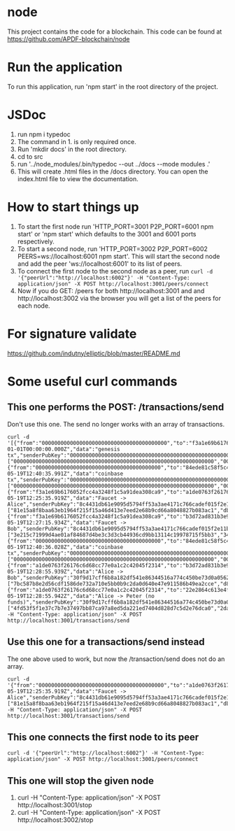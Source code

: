 # node
This project contains the code for a blockchain.
This code can be found at https://github.com/APDF-blockchain/node

# Run the application
To run this application, run 'npm start' in the root directory of the project.

# JSDoc
1. run npm i typedoc
2. The command in 1. is only required once.
3. Run 'mkdir docs' in the root directory.
4. cd to src
5. run '../node_modules/.bin/typedoc --out ../docs --mode modules .'
6. This will create .html files in the /docs directory.  You can open the index.html file to view 
    the documentation.

# How to start things up
1. To start the first node run 'HTTP_PORT=3001 P2P_PORT=6001 npm start' or 'npm start' which defaults 
    to the 3001 and 6001 ports respectively.
2. To start a second node, run 'HTTP_PORT=3002 P2P_PORT=6002 PEERS=ws://localhost:6001 npm start'.  This
    will start the second node and add the peer 'ws://localhost:6001' to its list of peers.    
3. To connect the first node to the second node as a peer, run
    `curl -d '{"peerUrl":"http://localhost:6002"}' -H "Content-Type: application/json" -X POST http://localhost:3001/peers/connect`
4. Now if you do GET: /peers for both http://localhost:3001 and and http://localhost:3002 via the browser
    you will get a list of the peers for each node.

# For signature validate
https://github.com/indutny/elliptic/blob/master/README.md

# Some useful curl commands
## This one performs the POST: /transactions/send 
Don't use this one.  The send no longer works with an array of transactions.
```
curl -d '[{"from":"0000000000000000000000000000000000000000","to":"f3a1e69b6176052fcc4a3248f1c5a91dea308ca9","value":1000000000000,"fee":0,"dateCreated":"2018-01-01T00:00:00.000Z","data":"genesis tx","senderPubKey":"00000000000000000000000000000000000000000000000000000000000000000","transactionDataHash":"8a684cb8491ee419e7d46a0fd2438cad82d1278c340b5d01974e7beb6b72ecc2","senderSignature":["0000000000000000000000000000000000000000000000000000000000000000","0000000000000000000000000000000000000000000000000000000000000000"],"minedInBlockIndex":0,"transferSuccessful":true},{"from":"0000000000000000000000000000000000000000","to":"84ede81c58f5c490fc6e1a3035789eef897b5b35","value":5000020,"fee":0,"dateCreated":"2020-05-19T12:40:35.991Z","data":"coinbase tx","senderPubKey":"00000000000000000000000000000000000000000000000000000000000000000","transactionDataHash":"2d6088fc093c52f69f8ec9bf736cff76be478a86ec3a73b92e0f6561c7e08801","senderSignature":["0000000000000000000000000000000000000000000000000000000000000000","0000000000000000000000000000000000000000000000000000000000000000"],"minedInBlockIndex":1,"transferSuccessful":true},{"from":"f3a1e69b6176052fcc4a3248f1c5a91dea308ca9","to":"a1de0763f26176c6d68cc77e0a1c2c42045f2314","value":500000,"fee":10,"dateCreated":"2020-05-19T12:25:35.919Z","data":"Faucet -> Alice","senderPubKey":"8c4431db61e9095d5794ff53a3ae4171c766cadef015f2e11bec22b98a80f74a0","transactionDataHash":"2e00101431b8aef8da31f048508d83fc3a6bf9d50b5545ff187cd4542e8ab5be","senderSignature":["81e15a8f8baa63eb1964f215f15a46d413e7eed2e68b9cd66a8048827b083ac1","db1fe10f246403c393f198e1265fe9f3602de6719ebb1ff9567a9730d5e87efc"],"minedInBlockIndex":1,"transferSuccessful":true},{"from":"f3a1e69b6176052fcc4a3248f1c5a91dea308ca9","to":"b3d72ad831b3e9cdbdaeda5ff4ae8e9cf182e548","value":700000,"fee":10,"dateCreated":"2020-05-19T12:27:15.934Z","data":"Faucet -> Bob","senderPubKey":"8c4431db61e9095d5794ff53a3ae4171c766cadef015f2e11bec22b98a80f74a0","transactionDataHash":"46fae5fd7a51e0878065056e629c7cd88a9e01c25d1e80568d99b3118689081d","senderSignature":["3e215c71999d4ae01af84687d4be3c3d3cb44936cd9bb13114c19978715f5bb3","3486c30a4dce5dbbd08bfe2b5305d8541b83fa4e05c468ecf772aad0c8ea20a9"],"minedInBlockIndex":1,"transferSuccessful":true},{"from":"0000000000000000000000000000000000000000","to":"84ede81c58f5c490fc6e1a3035789eef897b5b35","value":5000040,"fee":0,"dateCreated":"2020-05-19T12:40:36.028Z","data":"coinbase tx","senderPubKey":"00000000000000000000000000000000000000000000000000000000000000000","transactionDataHash":"6349c27fe11c97e1de56afb55504a64ed12018ad0945aa4be7a34956ffec9327","senderSignature":["0000000000000000000000000000000000000000000000000000000000000000","0000000000000000000000000000000000000000000000000000000000000000"],"minedInBlockIndex":2,"transferSuccessful":true},{"from":"a1de0763f26176c6d68cc77e0a1c2c42045f2314","to":"b3d72ad831b3e9cdbdaeda5ff4ae8e9cf182e548","value":400000,"fee":20,"dateCreated":"2020-05-19T12:28:55.939Z","data":"Alice -> Bob","senderPubKey":"30f9d17cff6b8a182df541e86344516a774c450be73d0a05624a9db7748c74cf1","transactionDataHash":"343edc64a6414e4cc5a2aa4e9aa798849b623fba766417bd4415b4b0933386b9","senderSignature":["7bc587b8e2d56cdf1586de732a710e5bb0b9c2da0d640e47e911586b49ea2cce","d84324f3e696635708e0c42f18cc59ee28b1a3744851ac3a61707e02eb271962"],"minedInBlockIndex":2,"transferSuccessful":true},{"from":"a1de0763f26176c6d68cc77e0a1c2c42045f2314","to":"22e2864c613e4f778bb25ddb2b0022d1fbb11c8c","value":400000,"fee":20,"dateCreated":"2020-05-19T12:28:55.942Z","data":"Alice -> Peter (no funds)","senderPubKey":"30f9d17cff6b8a182df541e86344516a774c450be73d0a05624a9db7748c74cf1","transactionDataHash":"786bb987f15b24a8f53f75f0e1f284ca5d0759b71cf0bc18319ae3ab755711e5","senderSignature":["4fd53f5f1e37c7b7e37497bb87ca97a8ed5da221ed7404d828d7c5d2e76dca0","2da7232a27c94b34c2ac96353ac45f9329543f8290f468caafdce501e0d6de02"],"minedInBlockIndex":2,"transferSuccessful":false}]' -H "Content-Type: application/json" -X POST http://localhost:3001/transactions/send
```
## Use this one for a transactions/send instead
The one above used to work, but now the /transaction/send does not do an array.
```
curl -d '{"from":"0000000000000000000000000000000000000000","to":"a1de0763f26176c6d68cc77e0a1c2c42045f2314","value":500,"fee":10,"dateCreated":"2020-05-19T12:25:35.919Z","data":"Faucet -> Alice","senderPubKey":"8c4431db61e9095d5794ff53a3ae4171c766cadef015f2e11bec22b98a80f74a0","senderSignature":["81e15a8f8baa63eb1964f215f15a46d413e7eed2e68b9cd66a8048827b083ac1","db1fe10f246403c393f198e1265fe9f3602de6719ebb1ff9567a9730d5e87efc"]}' -H "Content-Type: application/json" -X POST http://localhost:3001/transactions/send
```

## This one connects the first node to its peer
```
curl -d '{"peerUrl":"http://localhost:6002"}' -H "Content-Type: application/json" -X POST http://localhost:3001/peers/connect
```

## This one will stop the given node

1. curl -H "Content-Type: application/json" -X POST http://localhost:3001/stop
2. curl -H "Content-Type: application/json" -X POST http://localhost:3002/stop



